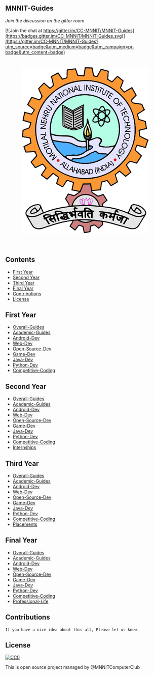 ## MNNIT-Guides

*Join the discussion on the gitter room* <br>

[![Join the chat at https://gitter.im/CC-MNNIT/MNNIT-Guides](https://badges.gitter.im/CC-MNNIT/MNNIT-Guides.svg)](https://gitter.im/CC-MNNIT/MNNIT-Guides?utm_source=badge&utm_medium=badge&utm_campaign=pr-badge&utm_content=badge)

<h1 align="center">
	<img width="400" src="https://raw.githubusercontent.com/CC-MNNIT/MNNIT-Guides/master/MNNIT.png" alt="Awesome">
	<br>
	<br>
</h1>

<!--
<p align="center">
	<b>✨ MNNIT Computer Club <a href="https://github.com/CC-MNNIT/">Awesome</a> Resource Hub! ✨</b>
</p>

<br>

<p align="center">
	<a href="home.md">What is an MNNIT guides?</a>&nbsp;&nbsp;&nbsp;
</p>

<br>


<h4 align="center">Support our work by contributing to guide and open source in general</h4>
<br>
-->


## Contents

- [First Year](#First-Year)
- [Second Year](#Second-Year)
- [Third Year](#Third-Year)
- [Final Year](#Final-Year)
- [Contributions](#Contributions)
- [License](#License)

## First Year
	
* [Overall-Guides](./1st-Year-Guides/0.overall-guides.md)
* [Academic-Guides](./1st-Year-Guides/academic-guides.md)
* [Android-Dev](./1st-Year-Guides/android-dev.md)
* [Web-Dev](./1st-Year-Guides/web-dev.md)
* [Open-Source-Dev](./1st-Year-Guides/open-source-dev.md)
* [Game-Dev](./1st-Year-Guides/game-dev.md)
* [Java-Dev](./1st-Year-Guides/java-dev.md)
* [Python-Dev](./1st-Year-Guides/python-dev.md)
* [Competitive-Coding](./1st-Year-Guides/competitive-coding-guides.md)

## Second Year

* [Overall-Guides](./1st-Year-Guides/0.overall-guides.md)
* [Academic-Guides](./1st-Year-Guides/academic-guides.md)
* [Android-Dev](./1st-Year-Guides/android-dev.md)
* [Web-Dev](./1st-Year-Guides/web-dev.md)
* [Open-Source-Dev](./1st-Year-Guides/open-source-dev.md)
* [Game-Dev](./1st-Year-Guides/game-dev.md)
* [Java-Dev](./1st-Year-Guides/java-dev.md)
* [Python-Dev](./1st-Year-Guides/python-dev.md)
* [Competitive-Coding](./1st-Year-Guides/competitive-coding-guides.md)
* [Internships](./1st-Year-Guides/competitive-coding-guides.md)


## Third Year

* [Overall-Guides](./1st-Year-Guides/0.overall-guides.md)
* [Academic-Guides](./1st-Year-Guides/academic-guides.md)
* [Android-Dev](./1st-Year-Guides/android-dev.md)
* [Web-Dev](./1st-Year-Guides/web-dev.md)
* [Open-Source-Dev](./1st-Year-Guides/open-source-dev.md)
* [Game-Dev](./1st-Year-Guides/game-dev.md)
* [Java-Dev](./1st-Year-Guides/java-dev.md)
* [Python-Dev](./1st-Year-Guides/python-dev.md)
* [Competitive-Coding](./1st-Year-Guides/competitive-coding-guides.md)
* [Placements](./1st-Year-Guides/competitive-coding-guides.md)


## Final Year

* [Overall-Guides](./1st-Year-Guides/0.overall-guides.md)
* [Academic-Guides](./1st-Year-Guides/academic-guides.md)
* [Android-Dev](./1st-Year-Guides/android-dev.md)
* [Web-Dev](./1st-Year-Guides/web-dev.md)
* [Open-Source-Dev](./1st-Year-Guides/open-source-dev.md)
* [Game-Dev](./1st-Year-Guides/game-dev.md)
* [Java-Dev](./1st-Year-Guides/java-dev.md)
* [Python-Dev](./1st-Year-Guides/python-dev.md)
* [Competitive-Coding](./1st-Year-Guides/competitive-coding-guides.md)
* [Professional-Life](./1st-Year-Guides/competitive-coding-guides.md)


## Contributions

	If you have a nice idea about this all, Please let us know.


## License

[![CC0](http://mirrors.creativecommons.org/presskit/buttons/88x31/svg/cc-zero.svg)](https://creativecommons.org/publicdomain/zero/1.0/)

This is open source project managed by @MNNITComputerClub
